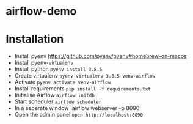 # airflow-demo

# Installation
* Install pyenv https://github.com/pyenv/pyenv#homebrew-on-macos
* Install pyenv-virtualenv
* Install python `pyenv install 3.8.5`
* Create virtualenv `pyenv virtualenv 3.8.5 venv-airflow`
* Activate `pyenv activate venv-airflow`
* Install requirements `pip install -f requirements.txt`
* Initialise Airflow `airflow initdb`
* Start scheduler `airflow scheduler`
* In a seperate window `airflow webserver -p 8090
* Open the admin panel `open http://localhost:8090`


